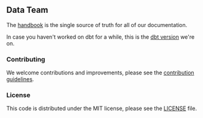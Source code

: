 ## Data Team

The [handbook](https://about.gitlab.com/handbook/business-ops/data-team/) is the single source of truth for all of our documentation. 

In case you haven't worked on dbt for a while, this is the [dbt version](https://gitlab.com/gitlab-data/data-image/-/blob/master/dbt_image/requirements.txt#L3) we're on.

### Contributing

We welcome contributions and improvements, please see the [contribution guidelines](CONTRIBUTING.md).

### License

This code is distributed under the MIT license, please see the [LICENSE](LICENSE) file.
